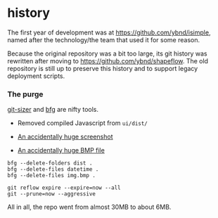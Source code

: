 # history

The first year of development was at https://github.com/ybnd/isimple, named after the technology/the team that used it for some reason. 

Because the original repository was a bit too large, its git history was rewritten after moving to https://github.com/ybnd/shapeflow. The old repository is still up to preserve this history and to support legacy deployment scripts.

### The purge

[git-sizer](https://github.com/github/git-sizer/) and [bfg](https://rtyley.github.io/bfg-repo-cleaner/) are nifty tools.

* Removed compiled Javascript from `ui/dist/`

* [An accidentally huge screenshot](https://github.com/ybnd/isimple/commit/b65a0fe914a44bff6b2bba4ed155a9cd24d54e10)
* [An accidentally huge BMP file](https://github.com/ybnd/isimple/commit/af1b251b90efcd670d220de8f25975ff7bc8321d)

```shell
bfg --delete-folders dist .
bfg --delete-files datetime .
bfg --delete-files img.bmp .

git reflow expire --expire=now --all
git --prune=now --aggressive
```

All in all, the repo went from almost 30MB to about 6MB.